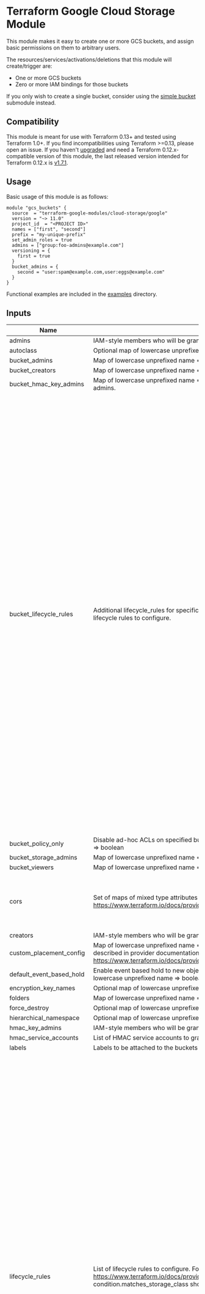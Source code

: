 # Terraform Google Cloud Storage Module

This module makes it easy to create one or more GCS buckets, and assign basic permissions on them to arbitrary users.

The resources/services/activations/deletions that this module will create/trigger are:

- One or more GCS buckets
- Zero or more IAM bindings for those buckets

If you only wish to create a single bucket, consider using the
[simple bucket](modules/simple_bucket) submodule instead.

## Compatibility
This module is meant for use with Terraform 0.13+ and tested using Terraform 1.0+. If you find incompatibilities using Terraform >=0.13, please open an issue.
 If you haven't
[upgraded](https://www.terraform.io/upgrade-guides/0-13.html) and need a Terraform
0.12.x-compatible version of this module, the last released version
intended for Terraform 0.12.x is [v1.7.1](https://registry.terraform.io/modules/terraform-google-modules/-cloud-storage/google/v1.7.1).

## Usage

Basic usage of this module is as follows:

```hcl
module "gcs_buckets" {
  source  = "terraform-google-modules/cloud-storage/google"
  version = "~> 11.0"
  project_id  = "<PROJECT ID>"
  names = ["first", "second"]
  prefix = "my-unique-prefix"
  set_admin_roles = true
  admins = ["group:foo-admins@example.com"]
  versioning = {
    first = true
  }
  bucket_admins = {
    second = "user:spam@example.com,user:eggs@example.com"
  }
}
```

Functional examples are included in the
[examples](./examples/) directory.

<!-- BEGINNING OF PRE-COMMIT-TERRAFORM DOCS HOOK -->
## Inputs

| Name | Description | Type | Default | Required |
|------|-------------|------|---------|:--------:|
| admins | IAM-style members who will be granted roles/storage.objectAdmin on all buckets. | `list(string)` | `[]` | no |
| autoclass | Optional map of lowercase unprefixed bucket name => boolean, defaults to false. | `map(bool)` | `{}` | no |
| bucket\_admins | Map of lowercase unprefixed name => comma-delimited IAM-style per-bucket admins. | `map(string)` | `{}` | no |
| bucket\_creators | Map of lowercase unprefixed name => comma-delimited IAM-style per-bucket creators. | `map(string)` | `{}` | no |
| bucket\_hmac\_key\_admins | Map of lowercase unprefixed name => comma-delimited IAM-style per-bucket HMAC Key admins. | `map(string)` | `{}` | no |
| bucket\_lifecycle\_rules | Additional lifecycle\_rules for specific buckets. Map of lowercase unprefixed name => list of lifecycle rules to configure. | <pre>map(set(object({<br>    # Object with keys:<br>    # - type - The type of the action of this Lifecycle Rule. Supported values: Delete and SetStorageClass.<br>    # - storage_class - (Required if action type is SetStorageClass) The target Storage Class of objects affected by this Lifecycle Rule.<br>    action = object({<br>      type          = string<br>      storage_class = optional(string)<br>    })<br><br>    # Object with keys:<br>    # - age - (Optional) Minimum age of an object in days to satisfy this condition.<br>    # - send_age_if_zero - (Optional) While set true, num_newer_versions value will be sent in the request even for zero value of the field.<br>    # - created_before - (Optional) Creation date of an object in RFC 3339 (e.g. 2017-06-13) to satisfy this condition.<br>    # - with_state - (Optional) Match to live and/or archived objects. Supported values include: "LIVE", "ARCHIVED", "ANY".<br>    # - matches_storage_class - (Optional) Storage Class of objects to satisfy this condition. Supported values include: MULTI_REGIONAL, REGIONAL, NEARLINE, COLDLINE, STANDARD, DURABLE_REDUCED_AVAILABILITY.<br>    # - matches_prefix - (Optional) One or more matching name prefixes to satisfy this condition.<br>    # - matches_suffix - (Optional) One or more matching name suffixes to satisfy this condition<br>    # - num_newer_versions - (Optional) Relevant only for versioned objects. The number of newer versions of an object to satisfy this condition.<br>    # - custom_time_before - (Optional) A date in the RFC 3339 format YYYY-MM-DD. This condition is satisfied when the customTime metadata for the object is set to an earlier date than the date used in this lifecycle condition.<br>    # - days_since_custom_time - (Optional) Days since the date set in the customTime metadata for the object.<br>    # - days_since_noncurrent_time - (Optional) Relevant only for versioned objects. Number of days elapsed since the noncurrent timestamp of an object.<br>    # - noncurrent_time_before - (Optional) Relevant only for versioned objects. The date in RFC 3339 (e.g. 2017-06-13) when the object became nonconcurrent.<br>    condition = object({<br>      age                        = optional(number)<br>      send_age_if_zero           = optional(bool)<br>      created_before             = optional(string)<br>      with_state                 = optional(string)<br>      matches_storage_class      = optional(string)<br>      matches_prefix             = optional(string)<br>      matches_suffix             = optional(string)<br>      num_newer_versions         = optional(number)<br>      custom_time_before         = optional(string)<br>      days_since_custom_time     = optional(number)<br>      days_since_noncurrent_time = optional(number)<br>      noncurrent_time_before     = optional(string)<br>    })<br>  })))</pre> | `{}` | no |
| bucket\_policy\_only | Disable ad-hoc ACLs on specified buckets. Defaults to true. Map of lowercase unprefixed name => boolean | `map(bool)` | `{}` | no |
| bucket\_storage\_admins | Map of lowercase unprefixed name => comma-delimited IAM-style per-bucket storage admins. | `map(string)` | `{}` | no |
| bucket\_viewers | Map of lowercase unprefixed name => comma-delimited IAM-style per-bucket viewers. | `map(string)` | `{}` | no |
| cors | Set of maps of mixed type attributes for CORS values. See appropriate attribute types here: https://www.terraform.io/docs/providers/google/r/storage_bucket.html#cors | <pre>list(object({<br>    origin          = optional(list(string))<br>    method          = optional(list(string))<br>    response_header = optional(list(string))<br>    max_age_seconds = optional(number)<br>  }))</pre> | `[]` | no |
| creators | IAM-style members who will be granted roles/storage.objectCreators on all buckets. | `list(string)` | `[]` | no |
| custom\_placement\_config | Map of lowercase unprefixed name => custom placement config object. Format is the same as described in provider documentation https://www.terraform.io/docs/providers/google/r/storage_bucket#custom_placement_config | `any` | `{}` | no |
| default\_event\_based\_hold | Enable event based hold to new objects added to specific bucket. Defaults to false. Map of lowercase unprefixed name => boolean | `map(bool)` | `{}` | no |
| encryption\_key\_names | Optional map of lowercase unprefixed name => string, empty strings are ignored. | `map(string)` | `{}` | no |
| folders | Map of lowercase unprefixed name => list of top level folder objects. | `map(list(string))` | `{}` | no |
| force\_destroy | Optional map of lowercase unprefixed name => boolean, defaults to false. | `map(bool)` | `{}` | no |
| hierarchical\_namespace | Optional map of lowercase unprefixed bucket name => boolean, defaults to false. | `map(bool)` | `{}` | no |
| hmac\_key\_admins | IAM-style members who will be granted roles/storage.hmacKeyAdmin on all buckets. | `list(string)` | `[]` | no |
| hmac\_service\_accounts | List of HMAC service accounts to grant access to GCS. | `map(string)` | `{}` | no |
| labels | Labels to be attached to the buckets | `map(string)` | `{}` | no |
| lifecycle\_rules | List of lifecycle rules to configure. Format is the same as described in provider documentation https://www.terraform.io/docs/providers/google/r/storage_bucket.html#lifecycle_rule except condition.matches\_storage\_class should be a comma delimited string. | <pre>set(object({<br>    # Object with keys:<br>    # - type - The type of the action of this Lifecycle Rule. Supported values: Delete and SetStorageClass.<br>    # - storage_class - (Required if action type is SetStorageClass) The target Storage Class of objects affected by this Lifecycle Rule.<br>    action = object({<br>      type          = string<br>      storage_class = optional(string)<br>    })<br><br>    # Object with keys:<br>    # - age - (Optional) Minimum age of an object in days to satisfy this condition.<br>    # - send_age_if_zero - (Optional) While set true, num_newer_versions value will be sent in the request even for zero value of the field.<br>    # - created_before - (Optional) Creation date of an object in RFC 3339 (e.g. 2017-06-13) to satisfy this condition.<br>    # - with_state - (Optional) Match to live and/or archived objects. Supported values include: "LIVE", "ARCHIVED", "ANY".<br>    # - matches_storage_class - (Optional) Comma delimited string for storage class of objects to satisfy this condition. Supported values include: MULTI_REGIONAL, REGIONAL, NEARLINE, COLDLINE, STANDARD, DURABLE_REDUCED_AVAILABILITY.<br>    # - matches_prefix - (Optional) One or more matching name prefixes to satisfy this condition.<br>    # - matches_suffix - (Optional) One or more matching name suffixes to satisfy this condition.<br>    # - num_newer_versions - (Optional) Relevant only for versioned objects. The number of newer versions of an object to satisfy this condition.<br>    # - custom_time_before - (Optional) A date in the RFC 3339 format YYYY-MM-DD. This condition is satisfied when the customTime metadata for the object is set to an earlier date than the date used in this lifecycle condition.<br>    # - days_since_custom_time - (Optional) The number of days from the Custom-Time metadata attribute after which this condition becomes true.<br>    # - days_since_noncurrent_time - (Optional) Relevant only for versioned objects. Number of days elapsed since the noncurrent timestamp of an object.<br>    # - noncurrent_time_before - (Optional) Relevant only for versioned objects. The date in RFC 3339 (e.g. 2017-06-13) when the object became nonconcurrent.<br>    condition = object({<br>      age                        = optional(number)<br>      send_age_if_zero           = optional(bool)<br>      created_before             = optional(string)<br>      with_state                 = optional(string)<br>      matches_storage_class      = optional(string)<br>      matches_prefix             = optional(string)<br>      matches_suffix             = optional(string)<br>      num_newer_versions         = optional(number)<br>      custom_time_before         = optional(string)<br>      days_since_custom_time     = optional(number)<br>      days_since_noncurrent_time = optional(number)<br>      noncurrent_time_before     = optional(string)<br>    })<br>  }))</pre> | `[]` | no |
| location | Bucket location. | `string` | `"EU"` | no |
| logging | Map of lowercase unprefixed name => bucket logging config object. Format is the same as described in provider documentation https://www.terraform.io/docs/providers/google/r/storage_bucket.html#logging | `any` | `{}` | no |
| names | Bucket name suffixes. | `list(string)` | n/a | yes |
| prefix | Prefix used to generate the bucket name. | `string` | `""` | no |
| project\_id | Bucket project id. | `string` | n/a | yes |
| public\_access\_prevention | Prevents public access to a bucket. Acceptable values are inherited or enforced. If inherited, the bucket uses public access prevention, only if the bucket is subject to the public access prevention organization policy constraint. | `string` | `"inherited"` | no |
| randomize\_suffix | Adds an identical, but randomized 4-character suffix to all bucket names | `bool` | `false` | no |
| retention\_policy | Map of retention policy values. Format is the same as described in provider documentation https://www.terraform.io/docs/providers/google/r/storage_bucket#retention_policy | `any` | `{}` | no |
| set\_admin\_roles | Grant roles/storage.objectAdmin role to admins and bucket\_admins. | `bool` | `false` | no |
| set\_creator\_roles | Grant roles/storage.objectCreator role to creators and bucket\_creators. | `bool` | `false` | no |
| set\_hmac\_access | Set S3 compatible access to GCS. | `bool` | `false` | no |
| set\_hmac\_key\_admin\_roles | Grant roles/storage.hmacKeyAdmin role to hmac\_key\_admins and bucket\_hmac\_key\_admins. | `bool` | `false` | no |
| set\_storage\_admin\_roles | Grant roles/storage.admin role to storage\_admins and bucket\_storage\_admins. | `bool` | `false` | no |
| set\_viewer\_roles | Grant roles/storage.objectViewer role to viewers and bucket\_viewers. | `bool` | `false` | no |
| soft\_delete\_policy | Soft delete policies to apply. Map of lowercase unprefixed name => soft delete policy. Format is the same as described in provider documentation https://www.terraform.io/docs/providers/google/r/storage_bucket.html#nested_soft_delete_policy | `map(any)` | `{}` | no |
| storage\_admins | IAM-style members who will be granted roles/storage.admin on all buckets. | `list(string)` | `[]` | no |
| storage\_class | Bucket storage class. | `string` | `"STANDARD"` | no |
| terminal\_autoclass | Optional map of storage class that objects in the bucket eventually transitions to. Supported values include: NEARLINE, ARCHIVE. Only used if autoclass is set as true. bucket\_name => value, defaults to NEARLINE | `map(string)` | `{}` | no |
| versioning | Optional map of lowercase unprefixed name => boolean, defaults to false. | `map(bool)` | `{}` | no |
| viewers | IAM-style members who will be granted roles/storage.objectViewer on all buckets. | `list(string)` | `[]` | no |
| website | Map of website values. Supported attributes: main\_page\_suffix, not\_found\_page | <pre>object({<br>    main_page_suffix = optional(string)<br>    not_found_page   = optional(string)<br>  })</pre> | `{}` | no |

## Outputs

| Name | Description |
|------|-------------|
| apphub\_service\_uri | URI in CAIS style to be used by Apphub. |
| bucket | Bucket resource (for single use). |
| buckets | Bucket resources as list. |
| buckets\_map | Bucket resources by name. |
| hmac\_keys | List of HMAC keys. |
| name | Bucket name (for single use). |
| names | Bucket names. |
| names\_list | List of bucket names. |
| url | Bucket URL (for single use). |
| urls | Bucket URLs. |
| urls\_list | List of bucket URLs. |

<!-- END OF PRE-COMMIT-TERRAFORM DOCS HOOK -->

## Requirements

These sections describe requirements for using this module.

### Software

The following dependencies must be available:

- [Terraform](https://www.terraform.io/downloads.html) >= 0.13.0
  - For Terraform v0.11 see the [Compatibility](#compatibility) section above
- [Terraform Provider for GCP][terraform-provider-gcp] plugin >= v4.42

### Service Account

User or service account credentials with the following roles must be used to provision the resources of this module:

- Storage Admin: `roles/storage.admin`

The [Project Factory module][project-factory-module] and the
[IAM module][iam-module] may be used in combination to provision a
service account with the necessary roles applied.

### APIs

A project with the following APIs enabled must be used to host the
resources of this module:

- Google Cloud Storage JSON API: `storage-api.googleapis.com`

The [Project Factory module][project-factory-module] can be used to
provision a project with the necessary APIs enabled.

## Contributing

Refer to the [contribution guidelines](./CONTRIBUTING.md) for
information on contributing to this module.

[iam-module]: https://registry.terraform.io/modules/terraform-google-modules/iam/google
[project-factory-module]: https://registry.terraform.io/modules/terraform-google-modules/project-factory/google
[terraform-provider-gcp]: https://www.terraform.io/docs/providers/google/index.html
[terraform]: https://www.terraform.io/downloads.html
